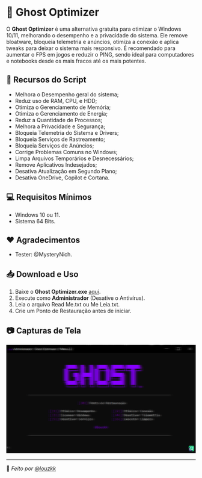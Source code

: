 # 👻 Ghost Optimizer
O **Ghost Optimizer** é uma alternativa gratuita para otimizar o Windows 10/11, melhorando o desempenho e a privacidade do sistema.
Ele remove bloatware, bloqueia telemetria e anúncios, otimiza a conexão e aplica tweaks para deixar o sistema mais responsivo.
É recomendado para aumentar o FPS em jogos e reduzir o PING, sendo ideal para computadores e notebooks desde os mais fracos até os mais potentes.

## 🚀 Recursos do Script
- Melhora o Desempenho geral do sistema;
- Reduz uso de RAM, CPU, e HDD;
- Otimiza o Gerenciamento de Memória;
- Otimiza o Gerenciamento de Energia;
- Reduz a Quantidade de Processos;
- Melhora a Privacidade e Segurança;
- Bloqueia Telemetria do Sistema e Drivers;
- Bloqueia Serviços de Rastreamento;
- Bloqueia Serviços de Anúncios;
- Corrige Problemas Comuns no Windows;
- Limpa Arquivos Temporários e Desnecessários;
- Remove Aplicativos Indesejados;
- Desativa Atualização em Segundo Plano;
- Desativa OneDrive, Copilot e Cortana.

## 💻 Requisitos Mínimos
- Windows 10 ou 11.
- Sistema 64 Bits.

## ❤️ Agradecimentos
- Tester: @MysteryNich.

## 📥 Download e Uso  
1. Baixe o **Ghost Optimizer.exe**  [aqui](https://github.com/louzkk/Ghost-Optimizer/releases/download/Optimizer/Ghost.Optimizer.exe).
2. Execute como **Administrador** (Desative o Antivírus).
3. Leia o arquivo Read Me.txt ou Me Leia.txt.
4. Crie um Ponto de Restauração antes de iniciar.

## 📷 Capturas de Tela  
![Preview](https://github.com/louzkk/Ghost-Optimizer/blob/main/Resourcers/Preview.png?raw=true)

---
🔹 *Feito por [@louzkk](https://github.com/louzkk)*  
